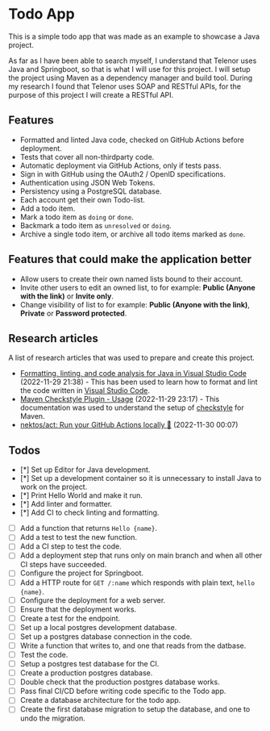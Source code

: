 # Todo App

This is a simple todo app that was made as an example to showcase a Java
project.

As far as I have been able to search myself, I understand that Telenor uses Java
and Springboot, so that is what I will use for this project. I will setup the
project using Maven as a dependency manager and build tool. During my research I
found that Telenor uses SOAP and RESTful APIs, for the purpose of this project I
will create a RESTful API.

## Features

- Formatted and linted Java code, checked on GitHub Actions before deployment.
- Tests that cover all non-thirdparty code.
- Automatic deployment via GitHub Actions, only if tests pass.
- Sign in with GitHub using the OAuth2 / OpenID specifications.
- Authentication using JSON Web Tokens.
- Persistency using a PostgreSQL database.
- Each account get their own Todo-list.
- Add a todo item.
- Mark a todo item as `doing` or `done`.
- Backmark a todo item as `unresolved` or `doing`.
- Archive a single todo item, or archive all todo items marked as `done`.

## Features that could make the application better

- Allow users to create their own named lists bound to their account.
- Invite other users to edit an owned list, to for example: **Public (Anyone
  with the link)** or **Invite only**.
- Change visibility of list to for example: **Public (Anyone with the link)**,
  **Private** or **Password protected**.

## Research articles

A list of research articles that was used to prepare and create this project.

- [Formatting, linting, and code analysis for Java in Visual Studio Code](https://code.visualstudio.com/docs/java/java-linting)
  (2022-11-29 21:38) - This has been used to learn how to format and lint the
  code written in [Visual Studio Code](https://code.visualstudio.com).
- [Maven Checkstyle Plugin - Usage](https://maven.apache.org/plugins/maven-checkstyle-plugin/usage.html) (2022-11-29 23:17) - This documentation was used to understand the setup of [checkstyle](https://checkstyle.sourceforge.io/) for Maven.
- [nektos/act: Run your GitHub Actions locally 🚀](https://github.com/nektos/act) (2022-11-30 00:07)

## Todos

- [*] Set up Editor for Java development.
- [*] Set up a development container so it is unnecessary to install Java to
      work on the project.
- [*] Print Hello World and make it run.
- [*] Add linter and formatter.
- [*] Add CI to check linting and formatting.
- [ ] Add a function that returns `Hello {name}`.
- [ ] Add a test to test the new function.
- [ ] Add a CI step to test the code.
- [ ] Add a deployment step that runs only on main branch and when all other CI
      steps have succeeded.
- [ ] Configure the project for Springboot.
- [ ] Add a HTTP route for `GET /:name` which responds with plain text,
      `hello {name}`.
- [ ] Configure the deployment for a web server.
- [ ] Ensure that the deployment works.
- [ ] Create a test for the endpoint.
- [ ] Set up a local postgres development database.
- [ ] Set up a postgres database connection in the code.
- [ ] Write a function that writes to, and one that reads from the datbase.
- [ ] Test the code.
- [ ] Setup a postgres test database for the CI.
- [ ] Create a production postgres database.
- [ ] Double check that the production postgres database works.
- [ ] Pass final CI/CD before writing code specific to the Todo app.
- [ ] Create a database architecture for the todo app.
- [ ] Create the first database migration to setup the database, and one to undo
      the migration.
